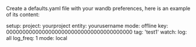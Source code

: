 Create a defaults.yaml file with your wandb preferences, here is an example of its content:

setup:
    project: yourproject
    entity: yourusername
    mode: offline
key: 000000000000000000000000000000000000000
tag: 'test1'
watch:
    log: all
    log_freq: 1
mode: local